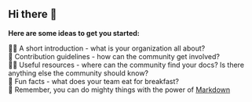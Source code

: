 ## Hi there 👋



**Here are some ideas to get you started:**

🙋‍♀️ A short introduction - what is your organization all about?   
🌈 Contribution guidelines - how can the community get involved?   
👩‍💻 Useful resources - where can the community find your docs? Is there anything else the community should know?   
🍿 Fun facts - what does your team eat for breakfast?   
🧙 Remember, you can do mighty things with the power of [Markdown](https://docs.github.com/github/writing-on-github/getting-started-with-writing-and-formatting-on-github/basic-writing-and-formatting-syntax)   

